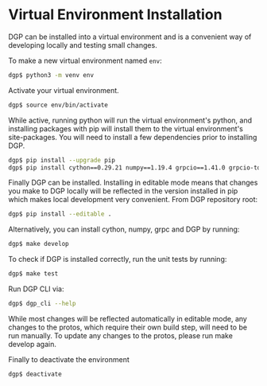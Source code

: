 # Virtual Environment Installation

DGP can be installed into a virtual environment and is a convenient way of developing locally and testing small changes.

To make a new virtual environment named ```env```:

```sh
dgp$ python3 -m venv env
```

Activate your virtual environment.
```sh
dgp$ source env/bin/activate
```
While active, running python will run the virtual environment's python, and installing packages with pip will install them to the virtual environment's site-packages. You will need to install a few dependencies prior to installing DGP.

```sh
dgp$ pip install --upgrade pip
dgp$ pip install cython==0.29.21 numpy==1.19.4 grpcio==1.41.0 grpcio-tools==1.41.0 pytest==6.2.5 pytest-timeout==2.0.1
```

Finally DGP can be installed. Installing in editable mode means that changes you make to DGP locally will be reflected in the version installed in pip which makes local development very convenient. From DGP repository root:
```sh
dgp$ pip install --editable .
```
Alternatively, you can install cython, numpy, grpc and DGP by running:
```sh
dgp$ make develop
```

To check if DGP is installed correctly, run the unit tests by running:
```sh
dgp$ make test
```

Run DGP CLI via:
```sh
dgp$ dgp_cli --help
```

While most changes will be reflected automatically in editable mode, any changes to the protos, which require their own build step, will need to be run manually.
To update any changes to the protos, please run make develop again.


Finally to deactivate the environment
```sh
dgp$ deactivate
```
